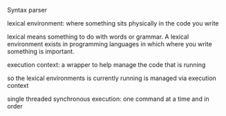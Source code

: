 Syntax parser 

lexical environment: where something sits physically in the code you write

lexical means something to do with words or grammar.
A lexical environment exists in programming languages in which where you write something is important. 


execution context: a wrapper to help manage the code that is running

so the lexical environments is currently running is managed via execution context 

single threaded synchronous execution: one command at a time and in order
